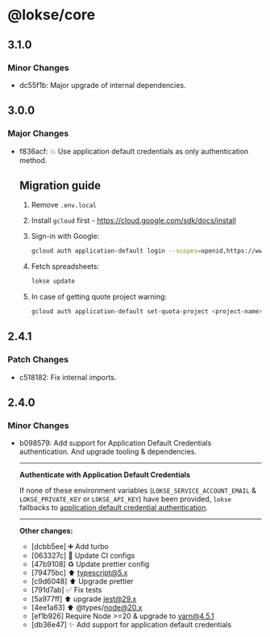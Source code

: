 # @lokse/core

## 3.1.0

### Minor Changes

-   dc55f1b: Major upgrade of internal dependencies.

## 3.0.0

### Major Changes

-   f836acf: 💥 Use application default credentials as only authentication method.

    ## Migration guide

    1. Remove `.env.local`
    2. Install `gcloud` first - https://cloud.google.com/sdk/docs/install
    3. Sign-in with Google:

        ```sh
        gcloud auth application-default login --scopes=openid,https://www.googleapis.com/auth/userinfo.email,https://www.googleapis.com/auth/cloud-platform,https://www.googleapis.com/auth/spreadsheets,https://www.googleapis.com/auth/drive.file
        ```

    4. Fetch spreadsheets:

        ```sh
        lokse update
        ```

    5. In case of getting quote project warning:

        ```sh
        gcloud auth application-default set-quota-project <project-name>
        ```

## 2.4.1

### Patch Changes

-   c518182: Fix internal imports.

## 2.4.0

### Minor Changes

-   b098579: Add support for Application Default Credentials authentication. And upgrade tooling & dependencies.

    ***

    **Authenticate with Application Default Credentials**

    If none of these environment variables (`LOKSE_SERVICE_ACCOUNT_EMAIL` & `LOKSE_PRIVATE_KEY` or `LOKSE_API_KEY`) have been provided, `lokse` fallbacks to [application default credential authentication](https://cloud.google.com/docs/authentication/provide-credentials-adc).

    ***

    **Other changes:**

    -   [dcbb5ee] ➕ Add turbo
    -   [063327c] 💚 Update CI configs
    -   [47b9108] ♻️ Update prettier config
    -   [79475bc] ⬆️ typescript@5.x
    -   [c9d6048] ⬆️ Upgrade prettier
    -   [791d7ab] ✅ Fix tests
    -   [5a977ff] ⬆️ upgrade jest@29.x
    -   [4ee1a63] ⬆️ @types/node@20.x
    -   [ef1b926] Require Node >=20 & upgrade to yarn@4.5.1
    -   [db36e47] ✨ Add support for application default credentials
